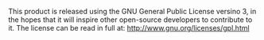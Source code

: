 This product is released using the GNU General Public License versino 3, in the hopes that it will inspire other open-source developers to contribute to it.  The license can be read in full at: http://www.gnu.org/licenses/gpl.html


